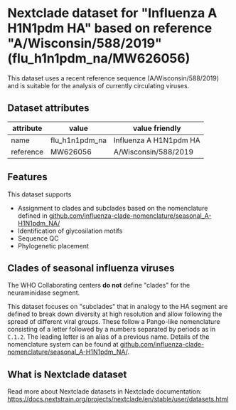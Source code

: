 # Nextclade dataset for "Influenza A H1N1pdm HA" based on reference "A/Wisconsin/588/2019" (flu_h1n1pdm_na/MW626056)

This dataset uses a recent reference sequence (A/Wisconsin/588/2019) and is suitable for the analysis of currently circulating viruses.

## Dataset attributes

| attribute            | value                | value friendly                           |
| -------------------- | -------------------- | ---------------------------------------- |
| name                 | flu_h1n1pdm_na       | Influenza A H1N1pdm HA                   |
| reference            | MW626056             | A/Wisconsin/588/2019                      |



## Features
This dataset supports

 * Assignment to clades and subclades based on the nomenclature defined in [github.com/influenza-clade-nomenclature/seasonal_A-H1N1pdm_NA/](https://github.com/influenza-clade-nomenclature/seasonal_A-H1N1pdm_NA/)
 * Identification of glycosilation motifs
 * Sequence QC
 * Phylogenetic placement

## Clades of seasonal influenza viruses

The WHO Collaborating centers **do not** define "clades" for the neuraminidase segment.

This dataset focuses on "subclades" that in analogy to the HA segment are defined to break down diversity at high resolution and allow following the spread of different viral groups.
These follow a Pango-like nomenclature consisting of a letter followed by a numbers separated by periods as in `C.1.2`.
The leading letter is an alias of a previous name.
Details of the nomenclature system can be found at [github.com/influenza-clade-nomenclature/seasonal_A-H1N1pdm_NA/](https://github.com/influenza-clade-nomenclature/seasonal_A-H1N1pdm_NA/).

## What is Nextclade dataset

Read more about Nextclade datasets in Nextclade documentation: https://docs.nextstrain.org/projects/nextclade/en/stable/user/datasets.html
